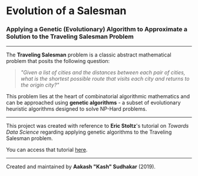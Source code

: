 # Evolution of a Salesman

### Applying a Genetic (Evolutionary) Algorithm to Approximate a Solution to the Traveling Salesman Problem

---

The **Traveling Salesman** problem is a classic abstract mathematical problem that posits the following question:

> _"Given a list of cities and the distances between each pair of cities, what is the shortest possible route that visits each city and returns to the origin city?"_

This problem lies at the heart of combinatorial algorithmic mathematics and can be approached using **genetic algorithms** - a subset of evolutionary heuristic algorithms designed to solve NP-Hard problems.

---

This project was created with reference to **Eric Stoltz**'s tutorial on _Towards Data Science_ regarding applying genetic algorithms to the Traveling Salesman problem. 

You can access that tutorial [here](https://towardsdatascience.com/evolution-of-a-salesman-a-complete-genetic-algorithm-tutorial-for-python-6fe5d2b3ca35).

---

Created and maintained by **Aakash "Kash" Sudhakar** (2019). 